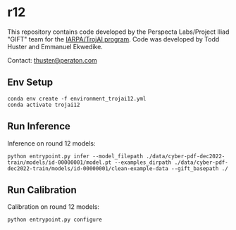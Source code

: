 # r12


This repository contains code developed by the Perspecta Labs/Project Iliad "GIFT" team for the [IARPA/TrojAI program](https://pages.nist.gov/trojai/docs/about.html). 
Code was developed by Todd Huster and Emmanuel Ekwedike. 

Contact: thuster@peraton.com

## Env Setup

```
conda env create -f environment_trojai12.yml
conda activate trojai12
```


## Run Inference
Inference on round 12 models:
```
python entrypoint.py infer --model_filepath ./data/cyber-pdf-dec2022-train/models/id-00000001/model.pt --examples_dirpath ./data/cyber-pdf-dec2022-train/models/id-00000001/clean-example-data --gift_basepath ./
```

## Run Calibration
Calibration on round 12 models:
```
python entrypoint.py configure 
```
